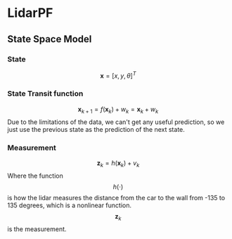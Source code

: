 # LidarPF
## State Space Model
### State
$$\mathbf{x}=[x,y,\theta]^T$$
### State Transit function
$$\mathbf{x}_{k+1}=f(\mathbf{x}_k)+w_{k}=\mathbf{x}_k+w_{k}$$
Due to the limitations of the data, we can't get any useful prediction, so we just use the previous state as the prediction of the next state.
### Measurement
$$\mathbf{z}_k=h(\mathbf{x}_k)+v_k$$
Where the function $$h(\cdot)$$ is how the lidar measures the distance from the car to the wall from -135 to 135 degrees, which is a nonlinear function. $$\mathbf{z}_k$$ is the measurement.
